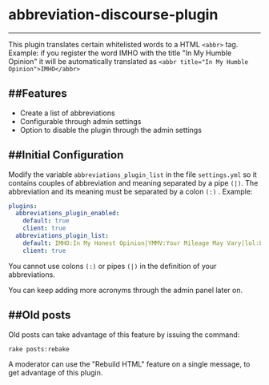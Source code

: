 # abbreviation-discourse-plugin
----------

This plugin translates certain whitelisted words to a HTML `<abbr>` tag. Example: if you register the word IMHO with the title "In My Humble Opinion" it will be automatically translated as `<abbr title="In My Humble Opinion">IMHO</abbr>`

##Features
----------

* Create a list of abbreviations
* Configurable through admin settings
* Option to disable the plugin through the admin settings

##Initial Configuration
----------

Modify the variable `abbreviations_plugin_list` in the file `settings.yml` so it contains couples of abbreviation and meaning separated by a pipe `(|)`. The abbreviation and its meaning must be separated by a colon `(:)` .
 Example:

```yaml
plugins:
  abbreviations_plugin_enabled:
    default: true
    client: true
  abbreviations_plugin_list:
    default: IMHO:In My Honest Opinion|YMMV:Your Mileage May Vary|lol:Laughing Out Loud
    client: true
```
You cannot use colons  `(:)` or pipes `(|)` in the definition of your abbreviations.

You can keep adding more acronyms through the admin panel later on.

##Old posts
----------
Old posts can take advantage of this feature by issuing the command:
```
rake posts:rebake
```
A moderator can use the "Rebuild HTML" feature on a single message, to get advantage of this plugin.
